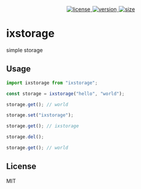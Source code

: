 <p align="center">
  <a title="license" href="https://github.com/flamrdevs/ixstorage/blob/main/LICENSE">
    <picture>
      <source media="(prefers-color-scheme: dark)" srcset="https://flamrdevs.cyclic.app/core/badge?t=dark&v=MIT">
      <img alt="license" src="https://flamrdevs.cyclic.app/core/badge?t=light&v=MIT" hspace="1">
    </picture>
  </a>
  <a title="version" href="https://www.npmjs.com/package/ixstorage">
    <picture>
      <source media="(prefers-color-scheme: dark)" srcset="https://flamrdevs.cyclic.app/npm/version?t=dark&n=ixstorage">
      <img alt="version" src="https://flamrdevs.cyclic.app/npm/version?t=light&n=ixstorage" hspace="1">
    </picture>
  </a>
  <a title="size" href="https://bundlejs.com/?q=ixstorage">
    <picture>
      <source media="(prefers-color-scheme: dark)" srcset="https://flamrdevs.cyclic.app/bundlejs/size?t=dark&n=ixstorage">
      <img alt="size" src="https://flamrdevs.cyclic.app/bundlejs/size?t=light&n=ixstorage" hspace="1">
    </picture>
  </a>
</p>

# ixstorage

simple storage

## Usage

```ts
import ixstorage from "ixstorage";

const storage = ixstorage("hello", "world");

storage.get(); // world

storage.set("ixstorage");

storage.get(); // ixstorage

storage.del();

storage.get(); // world
```

## License

MIT
